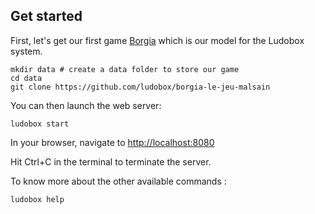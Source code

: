 ## Get started

First, let's get our first game [Borgia](https://github.com/ludobox/borgia-le-jeu-malsain) which is our model for the Ludobox system.

    mkdir data # create a data folder to store our game
    cd data
    git clone https://github.com/ludobox/borgia-le-jeu-malsain

You can then launch the web server:

    ludobox start

In your browser, navigate to [http://localhost:8080](http://localhost:8080)

Hit Ctrl+C in the terminal to terminate the server.

To know more about the other available commands :

    ludobox help
